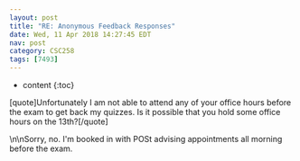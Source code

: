 ```yaml
---
layout: post
title: "RE: Anonymous Feedback Responses"
date: Wed, 11 Apr 2018 14:27:45 EDT
nav: post
category: CSC258
tags: [7493]
---
```


* content
{:toc}

[quote]Unfortunately I am not able to attend any of your office hours before the exam to get back my quizzes. Is it possible that you hold some office hours on the 13th?[/quote]
<!-- more -->
<p>\n\nSorry, no. I'm booked in with POSt advising appointments all morning before the exam.</p>
